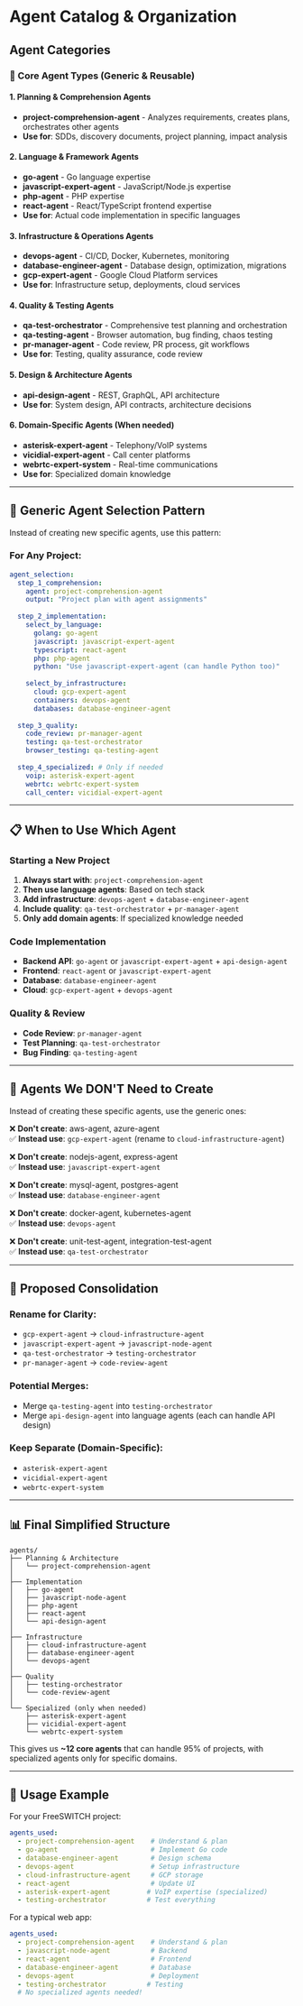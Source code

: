 # Agent Catalog & Organization

## Agent Categories

### 🎯 Core Agent Types (Generic & Reusable)

#### 1. **Planning & Comprehension Agents**
- **project-comprehension-agent** - Analyzes requirements, creates plans, orchestrates other agents
- **Use for**: SDDs, discovery documents, project planning, impact analysis

#### 2. **Language & Framework Agents** 
- **go-agent** - Go language expertise
- **javascript-expert-agent** - JavaScript/Node.js expertise  
- **php-agent** - PHP expertise
- **react-agent** - React/TypeScript frontend expertise
- **Use for**: Actual code implementation in specific languages

#### 3. **Infrastructure & Operations Agents**
- **devops-agent** - CI/CD, Docker, Kubernetes, monitoring
- **database-engineer-agent** - Database design, optimization, migrations
- **gcp-expert-agent** - Google Cloud Platform services
- **Use for**: Infrastructure setup, deployments, cloud services

#### 4. **Quality & Testing Agents**
- **qa-test-orchestrator** - Comprehensive test planning and orchestration
- **qa-testing-agent** - Browser automation, bug finding, chaos testing
- **pr-manager-agent** - Code review, PR process, git workflows
- **Use for**: Testing, quality assurance, code review

#### 5. **Design & Architecture Agents**
- **api-design-agent** - REST, GraphQL, API architecture
- **Use for**: System design, API contracts, architecture decisions

#### 6. **Domain-Specific Agents** (When needed)
- **asterisk-expert-agent** - Telephony/VoIP systems
- **vicidial-expert-agent** - Call center platforms
- **webrtc-expert-system** - Real-time communications
- **Use for**: Specialized domain knowledge

---

## 🔄 Generic Agent Selection Pattern

Instead of creating new specific agents, use this pattern:

### For Any Project:

```yaml
agent_selection:
  step_1_comprehension:
    agent: project-comprehension-agent
    output: "Project plan with agent assignments"
    
  step_2_implementation:
    select_by_language:
      golang: go-agent
      javascript: javascript-expert-agent
      typescript: react-agent
      php: php-agent
      python: "Use javascript-expert-agent (can handle Python too)"
      
    select_by_infrastructure:
      cloud: gcp-expert-agent
      containers: devops-agent
      databases: database-engineer-agent
      
  step_3_quality:
    code_review: pr-manager-agent
    testing: qa-test-orchestrator
    browser_testing: qa-testing-agent
    
  step_4_specialized: # Only if needed
    voip: asterisk-expert-agent
    webrtc: webrtc-expert-system
    call_center: vicidial-expert-agent
```

---

## 📋 When to Use Which Agent

### Starting a New Project
1. **Always start with**: `project-comprehension-agent`
2. **Then use language agents**: Based on tech stack
3. **Add infrastructure**: `devops-agent` + `database-engineer-agent`
4. **Include quality**: `qa-test-orchestrator` + `pr-manager-agent`
5. **Only add domain agents**: If specialized knowledge needed

### Code Implementation
- **Backend API**: `go-agent` or `javascript-expert-agent` + `api-design-agent`
- **Frontend**: `react-agent` or `javascript-expert-agent`
- **Database**: `database-engineer-agent`
- **Cloud**: `gcp-expert-agent` + `devops-agent`

### Quality & Review
- **Code Review**: `pr-manager-agent`
- **Test Planning**: `qa-test-orchestrator`
- **Bug Finding**: `qa-testing-agent`

---

## 🚫 Agents We DON'T Need to Create

Instead of creating these specific agents, use the generic ones:

❌ **Don't create**: aws-agent, azure-agent  
✅ **Instead use**: `gcp-expert-agent` (rename to `cloud-infrastructure-agent`)

❌ **Don't create**: nodejs-agent, express-agent  
✅ **Instead use**: `javascript-expert-agent`

❌ **Don't create**: mysql-agent, postgres-agent  
✅ **Instead use**: `database-engineer-agent`

❌ **Don't create**: docker-agent, kubernetes-agent  
✅ **Instead use**: `devops-agent`

❌ **Don't create**: unit-test-agent, integration-test-agent  
✅ **Instead use**: `qa-test-orchestrator`

---

## 🔨 Proposed Consolidation

### Rename for Clarity:
- `gcp-expert-agent` → `cloud-infrastructure-agent`
- `javascript-expert-agent` → `javascript-node-agent`
- `qa-test-orchestrator` → `testing-orchestrator`
- `pr-manager-agent` → `code-review-agent`

### Potential Merges:
- Merge `qa-testing-agent` into `testing-orchestrator`
- Merge `api-design-agent` into language agents (each can handle API design)

### Keep Separate (Domain-Specific):
- `asterisk-expert-agent`
- `vicidial-expert-agent`  
- `webrtc-expert-system`

---

## 📊 Final Simplified Structure

```
agents/
├── Planning & Architecture
│   └── project-comprehension-agent
│
├── Implementation
│   ├── go-agent
│   ├── javascript-node-agent
│   ├── php-agent
│   ├── react-agent
│   └── api-design-agent
│
├── Infrastructure
│   ├── cloud-infrastructure-agent
│   ├── database-engineer-agent
│   └── devops-agent
│
├── Quality
│   ├── testing-orchestrator
│   └── code-review-agent
│
└── Specialized (only when needed)
    ├── asterisk-expert-agent
    ├── vicidial-expert-agent
    └── webrtc-expert-system
```

This gives us **~12 core agents** that can handle 95% of projects, with specialized agents only for specific domains.

---

## 🎯 Usage Example

For your FreeSWITCH project:
```yaml
agents_used:
  - project-comprehension-agent    # Understand & plan
  - go-agent                       # Implement Go code
  - database-engineer-agent        # Design schema
  - devops-agent                   # Setup infrastructure
  - cloud-infrastructure-agent     # GCP storage
  - react-agent                    # Update UI
  - asterisk-expert-agent         # VoIP expertise (specialized)
  - testing-orchestrator          # Test everything
```

For a typical web app:
```yaml
agents_used:
  - project-comprehension-agent    # Understand & plan
  - javascript-node-agent          # Backend
  - react-agent                    # Frontend
  - database-engineer-agent        # Database
  - devops-agent                   # Deployment
  - testing-orchestrator          # Testing
  # No specialized agents needed!
```
